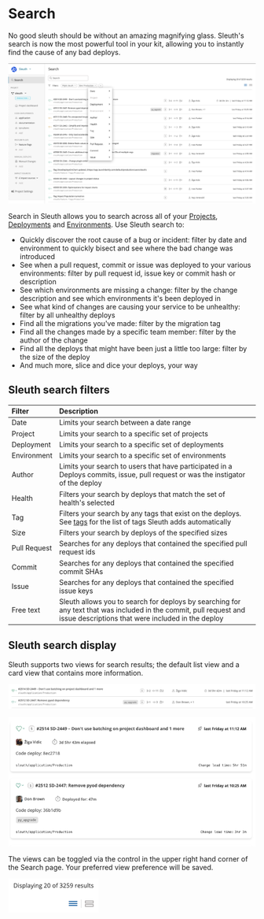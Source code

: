 # Search

No good sleuth should be without an amazing magnifying glass. Sleuth's search is now the most powerful tool in your kit, allowing you to instantly find the cause of any bad deploys.

![](../.gitbook/assets/sleuth-sleuth-2021-04-05-16-16-04.png)

Search in Sleuth allows you to search across all of your [Projects](projects/), [Deployments](code-deployments/) and [Environments](environment-support.md). Use Sleuth search to:

* Quickly discover the root cause of a bug or incident: filter by date and environment to quickly bisect and see where the bad change was introduced
* See when a pull request, commit or issue was deployed to your various environments: filter by pull request id, issue key or commit hash or description 
* See which environments are missing a change: filter by the change description and see which environments it's been deployed in
* See what kind of changes are causing your service to be unhealthy: filter by all unhealthy deploys
* Find all the migrations you've made: filter by the migration tag
* Find all the changes made by a specific team member: filter by the author of the change
* Find all the deploys that might have been just a little too large: filter by the size of the deploy
* And much more, slice and dice your deploys, your way

## Sleuth search filters

| Filter | Description |
| :--- | :--- |
| Date | Limits your search between a date range |
| Project | Limits your search to a specific set of projects |
| Deployment | Limits your search to a specific set of deployments |
| Environment | Limits your search to a specific set of environments |
| Author | Limits your search to users that have participated in a Deploys commits, issue, pull request or was the instigator of the deploy |
| Health | Filters your search by deploys that match the set of health's selected |
| Tag | Filters your search by any tags that exist on the deploys. See [tags](code-deployments/tags.md) for the list of tags Sleuth adds automatically  |
| Size | Filters your search by deploys of the specified sizes |
| Pull Request | Searches for any deploys that contained the specified pull request ids |
| Commit | Searches for any deploys that contained the specified commit SHAs |
| Issue | Searches for any deploys that contained the specified issue keys  |
| Free text | Sleuth allows you to search for deploys by searching for any text that was included in the commit, pull request and issue descriptions that were included in the deploy |

## Sleuth search display

Sleuth supports two views for search results; the default list view and a card view that contains more information. 

![Default list view](../.gitbook/assets/sleuth-sleuth-2021-04-05-16-54-55.png)

![Detailed card view](../.gitbook/assets/sleuth-sleuth-2021-04-05-16-55-35.png)

The views can be toggled via the control in the upper right hand corner of the Search page. Your preferred view preference will be saved.

![Display type toggle](../.gitbook/assets/sleuth-sleuth-2021-04-05-16-56-43.png)



